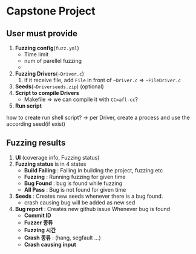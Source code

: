 # Capstone Project

## User must provide
1. **Fuzzing config**(`fuzz.yml`)
   - Time limit
   - num of parellel fuzzing
   - 
2. **Fuzzing Drivers**(`~Driver.c`)
   1. if it receive file, add `File` in front of `~Driver.c` => `~FileDriver.c`
3. **Seeds**(`~Driverseeds.zip`) (optional) 
4. **Script to compile Drivers**
   - Makefile => we can compile it with `CC=afl-cc`?
5. **Run script**

how to create run shell script? 
-> per Driver, create a process and use the according seed(if exist)

## Fuzzing results
1. **UI** (coverage info, Fuzzing status)
2. **Fuzzing status** is in 4 states
   - **Build Failing** : Failing in building the project, fuzzing etc
   - **Fuzzing** : Running fuzzing for given time
   - **Bug Found** : bug is found while fuzzing
   - **All Pass** : Bug is not found for given time
3. **Seeds** : Creates new seeds whenever there is a bug found.
   -  crash causing bug will be added as new sed 
4. **Bug report** : Creates new github issue Whenever bug is found
   - **Commit ID**
   - **Fuzzer 종류**
   - **Fuzzing 시간**
   - **Crash 종류** : (hang, segfault …)
   - **Crash causing input**
